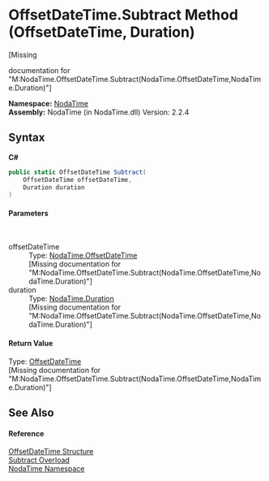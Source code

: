 # OffsetDateTime.Subtract Method (OffsetDateTime, Duration)
 

\[Missing <summary> documentation for "M:NodaTime.OffsetDateTime.Subtract(NodaTime.OffsetDateTime,NodaTime.Duration)"\]

**Namespace:**&nbsp;<a href="N_NodaTime">NodaTime</a><br />**Assembly:**&nbsp;NodaTime (in NodaTime.dll) Version: 2.2.4

## Syntax

**C#**<br />
``` C#
public static OffsetDateTime Subtract(
	OffsetDateTime offsetDateTime,
	Duration duration
)
```


#### Parameters
&nbsp;<dl><dt>offsetDateTime</dt><dd>Type: <a href="T_NodaTime_OffsetDateTime">NodaTime.OffsetDateTime</a><br />\[Missing <param name="offsetDateTime"/> documentation for "M:NodaTime.OffsetDateTime.Subtract(NodaTime.OffsetDateTime,NodaTime.Duration)"\]</dd><dt>duration</dt><dd>Type: <a href="T_NodaTime_Duration">NodaTime.Duration</a><br />\[Missing <param name="duration"/> documentation for "M:NodaTime.OffsetDateTime.Subtract(NodaTime.OffsetDateTime,NodaTime.Duration)"\]</dd></dl>

#### Return Value
Type: <a href="T_NodaTime_OffsetDateTime">OffsetDateTime</a><br />\[Missing <returns> documentation for "M:NodaTime.OffsetDateTime.Subtract(NodaTime.OffsetDateTime,NodaTime.Duration)"\]

## See Also


#### Reference
<a href="T_NodaTime_OffsetDateTime">OffsetDateTime Structure</a><br /><a href="Overload_NodaTime_OffsetDateTime_Subtract">Subtract Overload</a><br /><a href="N_NodaTime">NodaTime Namespace</a><br />